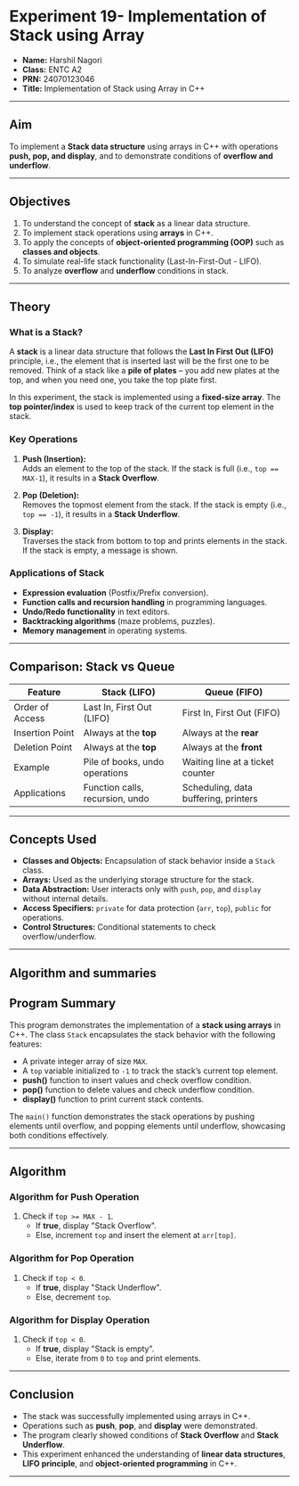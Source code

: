 
# Experiment 19- Implementation of Stack using Array


- **Name:** Harshil Nagori
- **Class:** ENTC A2
- **PRN:** 24070123046
- **Title:** Implementation of Stack using Array in C++  

---

## Aim
To implement a **Stack data structure** using arrays in C++ with operations **push, pop, and display**, and to demonstrate conditions of **overflow and underflow**.

---

## Objectives
1. To understand the concept of **stack** as a linear data structure.  
2. To implement stack operations using **arrays** in C++.  
3. To apply the concepts of **object-oriented programming (OOP)** such as **classes and objects**.  
4. To simulate real-life stack functionality (Last-In-First-Out - LIFO).  
5. To analyze **overflow** and **underflow** conditions in stack.  

---

## Theory

### What is a Stack?
A **stack** is a linear data structure that follows the **Last In First Out (LIFO)** principle, i.e., the element that is inserted last will be the first one to be removed. Think of a stack like a **pile of plates** – you add new plates at the top, and when you need one, you take the top plate first.  

In this experiment, the stack is implemented using a **fixed-size array**. The **top pointer/index** is used to keep track of the current top element in the stack.

### Key Operations
1. **Push (Insertion):**  
   Adds an element to the top of the stack. If the stack is full (i.e., `top == MAX-1`), it results in a **Stack Overflow**.  

2. **Pop (Deletion):**  
   Removes the topmost element from the stack. If the stack is empty (i.e., `top == -1`), it results in a **Stack Underflow**.  

3. **Display:**  
   Traverses the stack from bottom to top and prints elements in the stack. If the stack is empty, a message is shown.  

### Applications of Stack
- **Expression evaluation** (Postfix/Prefix conversion).  
- **Function calls and recursion handling** in programming languages.  
- **Undo/Redo functionality** in text editors.  
- **Backtracking algorithms** (maze problems, puzzles).  
- **Memory management** in operating systems.  

---

## Comparison: Stack vs Queue

| Feature            | Stack (LIFO)                         | Queue (FIFO)                        |
|--------------------|---------------------------------------|--------------------------------------|
| Order of Access    | Last In, First Out (LIFO)            | First In, First Out (FIFO)           |
| Insertion Point    | Always at the **top**                | Always at the **rear**               |
| Deletion Point     | Always at the **top**                | Always at the **front**              |
| Example            | Pile of books, undo operations       | Waiting line at a ticket counter     |
| Applications       | Function calls, recursion, undo      | Scheduling, data buffering, printers |

---

## Concepts Used
- **Classes and Objects:** Encapsulation of stack behavior inside a `Stack` class.  
- **Arrays:** Used as the underlying storage structure for the stack.  
- **Data Abstraction:** User interacts only with `push`, `pop`, and `display` without internal details.  
- **Access Specifiers:** `private` for data protection (`arr`, `top`), `public` for operations.  
- **Control Structures:** Conditional statements to check overflow/underflow.  

---
## Algorithm and summaries

## Program Summary
This program demonstrates the implementation of a **stack using arrays** in C++. The class `Stack` encapsulates the stack behavior with the following features:
- A private integer array of size `MAX`.  
- A `top` variable initialized to `-1` to track the stack’s current top element.  
- **push()** function to insert values and check overflow condition.  
- **pop()** function to delete values and check underflow condition.  
- **display()** function to print current stack contents.  

The `main()` function demonstrates the stack operations by pushing elements until overflow, and popping elements until underflow, showcasing both conditions effectively.

---

## Algorithm

### Algorithm for Push Operation
1. Check if `top >= MAX - 1`.  
   - If **true**, display "Stack Overflow".  
   - Else, increment `top` and insert the element at `arr[top]`.  

### Algorithm for Pop Operation
1. Check if `top < 0`.  
   - If **true**, display "Stack Underflow".  
   - Else, decrement `top`.  

### Algorithm for Display Operation
1. Check if `top < 0`.  
   - If **true**, display "Stack is empty".  
   - Else, iterate from `0` to `top` and print elements.  

---

## Conclusion
- The stack was successfully implemented using arrays in C++.  
- Operations such as **push**, **pop**, and **display** were demonstrated.  
- The program clearly showed conditions of **Stack Overflow** and **Stack Underflow**.  
- This experiment enhanced the understanding of **linear data structures**, **LIFO principle**, and **object-oriented programming** in C++.  

---
